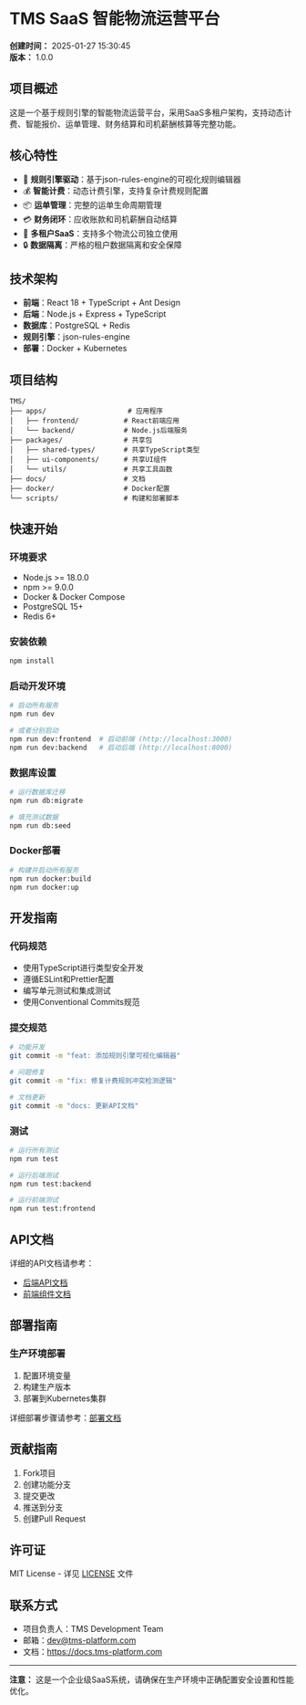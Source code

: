 # TMS SaaS 智能物流运营平台

**创建时间：** 2025-01-27 15:30:45  
**版本：** 1.0.0

## 项目概述

这是一个基于规则引擎的智能物流运营平台，采用SaaS多租户架构，支持动态计费、智能报价、运单管理、财务结算和司机薪酬核算等完整功能。

## 核心特性

- 🚀 **规则引擎驱动**：基于json-rules-engine的可视化规则编辑器
- 💰 **智能计费**：动态计费引擎，支持复杂计费规则配置
- 📦 **运单管理**：完整的运单生命周期管理
- 💳 **财务闭环**：应收账款和司机薪酬自动结算
- 🏢 **多租户SaaS**：支持多个物流公司独立使用
- 🔒 **数据隔离**：严格的租户数据隔离和安全保障

## 技术架构

- **前端**：React 18 + TypeScript + Ant Design
- **后端**：Node.js + Express + TypeScript
- **数据库**：PostgreSQL + Redis
- **规则引擎**：json-rules-engine
- **部署**：Docker + Kubernetes

## 项目结构

```
TMS/
├── apps/                    # 应用程序
│   ├── frontend/           # React前端应用
│   └── backend/            # Node.js后端服务
├── packages/               # 共享包
│   ├── shared-types/       # 共享TypeScript类型
│   ├── ui-components/      # 共享UI组件
│   └── utils/              # 共享工具函数
├── docs/                   # 文档
├── docker/                 # Docker配置
└── scripts/                # 构建和部署脚本
```

## 快速开始

### 环境要求

- Node.js >= 18.0.0
- npm >= 9.0.0
- Docker & Docker Compose
- PostgreSQL 15+
- Redis 6+

### 安装依赖

```bash
npm install
```

### 启动开发环境

```bash
# 启动所有服务
npm run dev

# 或者分别启动
npm run dev:frontend  # 启动前端 (http://localhost:3000)
npm run dev:backend   # 启动后端 (http://localhost:8000)
```

### 数据库设置

```bash
# 运行数据库迁移
npm run db:migrate

# 填充测试数据
npm run db:seed
```

### Docker部署

```bash
# 构建并启动所有服务
npm run docker:build
npm run docker:up
```

## 开发指南

### 代码规范

- 使用TypeScript进行类型安全开发
- 遵循ESLint和Prettier配置
- 编写单元测试和集成测试
- 使用Conventional Commits规范

### 提交规范

```bash
# 功能开发
git commit -m "feat: 添加规则引擎可视化编辑器"

# 问题修复
git commit -m "fix: 修复计费规则冲突检测逻辑"

# 文档更新
git commit -m "docs: 更新API文档"
```

### 测试

```bash
# 运行所有测试
npm run test

# 运行后端测试
npm run test:backend

# 运行前端测试
npm run test:frontend
```

## API文档

详细的API文档请参考：
- [后端API文档](./apps/backend/docs/api.md)
- [前端组件文档](./apps/frontend/docs/components.md)

## 部署指南

### 生产环境部署

1. 配置环境变量
2. 构建生产版本
3. 部署到Kubernetes集群

详细部署步骤请参考：[部署文档](./docs/DEPLOYMENT_GUIDE.md)

## 贡献指南

1. Fork项目
2. 创建功能分支
3. 提交更改
4. 推送到分支
5. 创建Pull Request

## 许可证

MIT License - 详见 [LICENSE](./LICENSE) 文件

## 联系方式

- 项目负责人：TMS Development Team
- 邮箱：dev@tms-platform.com
- 文档：https://docs.tms-platform.com

---

**注意：** 这是一个企业级SaaS系统，请确保在生产环境中正确配置安全设置和性能优化。
